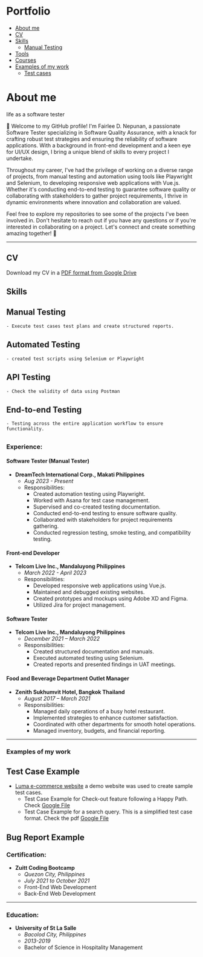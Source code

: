 # Portfolio
- [About me](#About-me)
- [CV](#cv)
- [Skills](#skills)
  * [Manual Testing](#manual-testing)
- [Tools](#tools)
- [Courses](#courses)
- [Examples of my work](#examples-of-my-work)
  * [Test cases](#test-cases-example)

# About me
life as a software tester

👋 Welcome to my GitHub profile! I'm Fairlee D. Nepunan, a passionate Software Tester specializing in Software Quality Assurance, with a knack for crafting robust test strategies and ensuring the reliability of software applications. With a background in front-end development and a keen eye for UI/UX design, I bring a unique blend of skills to every project I undertake.

Throughout my career, I've had the privilege of working on a diverse range of projects, from manual testing and automation using tools like Playwright and Selenium, to developing responsive web applications with Vue.js. Whether it's conducting end-to-end testing to guarantee software quality or collaborating with stakeholders to gather project requirements, I thrive in dynamic environments where innovation and collaboration are valued.

Feel free to explore my repositories to see some of the projects I've been involved in. Don't hesitate to reach out if you have any questions or if you're interested in collaborating on a project. Let's connect and create something amazing together! 🚀

---
## CV
Download my CV in a [PDF format from Google Drive](#)

## Skills
  ## Manual Testing
    - Execute test cases test plans and create structured reports.
  ## Automated Testing
    - created test scripts using Selenium or Playwright
  ## API Testing
    - Check the validity of data using Postman
  ## End-to-end Testing
    - Testing across the entire application workflow to ensure functionality.
  ## 

### Experience:
#### Software Tester (Manual Tester)
- **DreamTech International Corp., Makati Philippines**
  - *Aug 2023 - Present*
  - Responsibilities:
    - Created automation testing using Playwright.
    - Worked with Asana for test case management.
    - Supervised and co-created testing documentation.
    - Conducted end-to-end testing to ensure software quality.
    - Collaborated with stakeholders for project requirements gathering.
    - Conducted regression testing, smoke testing, and compatibility testing.

#### Front-end Developer
- **Telcom Live Inc., Mandaluyong Philippines**
  - *March 2022 - April 2023*
  - Responsibilities:
    - Developed responsive web applications using Vue.js.
    - Maintained and debugged existing websites.
    - Created prototypes and mockups using Adobe XD and Figma.
    - Utilized Jira for project management.

#### Software Tester
- **Telcom Live Inc., Mandaluyong Philippines**
  - *December 2021 – March 2022*
  - Responsibilities:
    - Created structured documentation and manuals.
    - Executed automated testing using Selenium.
    - Created reports and presented findings in UAT meetings.

#### Food and Beverage Department Outlet Manager
- **Zenith Sukhumvit Hotel, Bangkok Thailand**
  - *August 2017 – March 2021*
  - Responsibilities:
    - Managed daily operations of a busy hotel restaurant.
    - Implemented strategies to enhance customer satisfaction.
    - Coordinated with other departments for smooth hotel operations.
    - Managed inventory, budgets, and financial reporting.

---
### Examples of my work
  ## Test Case Example
  - [Luma e-commerce website](https://magento.softwaretestingboard.com/) a demo website was used to create sample test cases.
    * Test Case Example for Check-out feature following a Happy Path. Check [Google File](https://docs.google.com/spreadsheets/d/12qVf1I0GItSmPoJzad2ZJz18YWmFiCvmqV2o8R8eGyo/edit?usp=sharing)
    * Test Case Example for a search query. This is a simplified test case format. Check the pdf [Google File](https://drive.google.com/file/d/1lwxOs1cd3pUHtBy_c_yPO96K7gm5HNdx/view?usp=drive_link)
  ## Bug Report Example
    

### Certification:
- **Zuitt Coding Bootcamp**
  - *Quezon City, Philippines*
  - *July 2021 to October 2021*
  - Front-End Web Development
  - Back-End Web Development
---

### Education:
- **University of St La Salle**
  - *Bacolod City, Philippines*
  - *2013-2019*
  - Bachelor of Science in Hospitality Management

